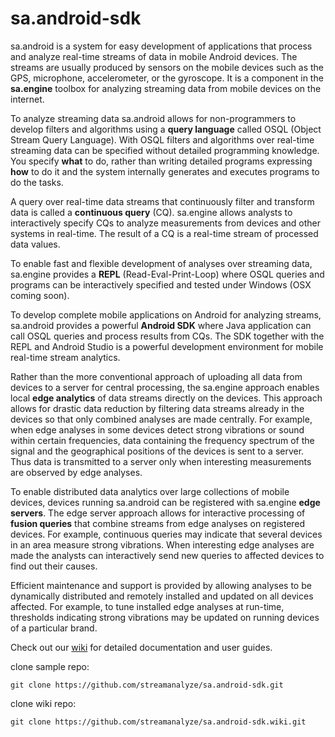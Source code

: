 sa.android-sdk
==============

sa.android is a system for easy development of applications that process and
analyze real-time streams of data in mobile Android devices. The streams are
usually produced by sensors on the mobile devices such as the GPS, microphone,
accelerometer, or the gyroscope. It is a component in the **sa.engine** toolbox
for analyzing streaming data from mobile devices on the internet.

To analyze streaming data sa.android allows for non-programmers to develop
filters and algorithms using a **query language** called OSQL (Object Stream
Query Language). With OSQL filters and algorithms over real-time streaming data
can be specified without detailed programming knowledge. You specify **what** to
do, rather than writing detailed programs expressing **how** to do it and the
system internally generates and executes programs to do the tasks.

A query over real-time data streams that continuously filter and transform data
is called a **continuous query** (CQ). sa.engine allows analysts to
interactively specify CQs to analyze measurements from devices and other systems
in real-time. The result of a CQ is a real-time stream of processed data values.

To enable fast and flexible development of analyses over streaming data,
sa.engine provides a **REPL** (Read-Eval-Print-Loop) where OSQL queries and
programs can be interactively specified and tested under Windows (OSX coming
soon).

To develop complete mobile applications on Android for analyzing streams,
sa.android provides a powerful **Android SDK** where Java application can call
OSQL queries and process results from CQs. The SDK together with the REPL and
Android Studio is a powerful development environment for mobile real-time stream
analytics.

Rather than the more conventional approach of uploading all data from devices to
a server for central processing, the sa.engine approach enables local **edge
analytics** of data streams directly on the devices. This approach allows for
drastic data reduction by filtering data streams already in the devices so that
only combined analyses are made centrally. For example, when edge analyses in
some devices detect strong vibrations or sound within certain frequencies, data
containing the frequency spectrum of the signal and the geographical positions
of the devices is sent to a server. Thus data is transmitted to a server only
when interesting measurements are observed by edge analyses.

To enable distributed data analytics over large collections of mobile devices,
devices running sa.android can be registered with sa.engine **edge servers**.
The edge server approach allows for interactive processing of **fusion queries**
that combine streams from edge analyses on registered devices. For example,
continuous queries may indicate that several devices in an area measure strong
vibrations. When interesting edge analyses are made the analysts can
interactively send new queries to affected devices to find out their causes.

Efficient maintenance and support is provided by allowing analyses to be
dynamically distributed and remotely installed and updated on all devices
affected. For example, to tune installed edge analyses at run-time, thresholds
indicating strong vibrations may be updated on running devices of a particular
brand.

Check out our [wiki](https://github.com/streamanalyze/sa.android-sdk/wiki) for
detailed documentation and user guides.

clone sample repo:

~~~~~~~~~~~~~~~~~~~~~~~~~~~~~~~~~~~~~~~~~~~~~~~~~~~~~~~~~~~~~~~~~~~~~~~~~~~~~~~~
git clone https://github.com/streamanalyze/sa.android-sdk.git
~~~~~~~~~~~~~~~~~~~~~~~~~~~~~~~~~~~~~~~~~~~~~~~~~~~~~~~~~~~~~~~~~~~~~~~~~~~~~~~~

clone wiki repo:

~~~~~~~~~~~~~~~~~~~~~~~~~~~~~~~~~~~~~~~~~~~~~~~~~~~~~~~~~~~~~~~~~~~~~~~~~~~~~~~~
git clone https://github.com/streamanalyze/sa.android-sdk.wiki.git
~~~~~~~~~~~~~~~~~~~~~~~~~~~~~~~~~~~~~~~~~~~~~~~~~~~~~~~~~~~~~~~~~~~~~~~~~~~~~~~~
